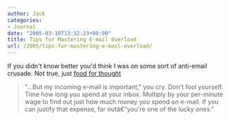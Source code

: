 ```yaml
---
author: Jack
categories:
- Journal
date: "2005-03-10T13:32:23+00:00"
title: Tips for Mastering E-mail Overload
url: /2005/tips-for-mastering-e-mail-overload/
---
```


If you didn't know better you'd think I was on some sort of anti-email crusade. Not true, just [food for thought][1]

> 
> 
> "&#8230;But my incoming e-mail is important," you cry. Don't fool yourself. Time how long you spend at your inbox. Multiply by your per-minute wage to find out just how much money you spend on e-mail. If you can justify that expense, far out&#226;&#8364;"you're one of the lucky ones."
> 
>

 [1]: http://hbswk.hbs.edu/item.jhtml?id=4438&t=srobbins
